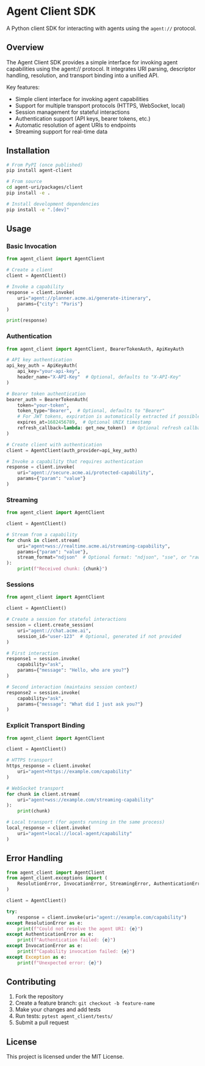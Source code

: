 # Agent Client SDK

A Python client SDK for interacting with agents using the `agent://` protocol.

## Overview

The Agent Client SDK provides a simple interface for invoking agent capabilities using the agent:// protocol. It integrates URI parsing, descriptor handling, resolution, and transport binding into a unified API.

Key features:

- Simple client interface for invoking agent capabilities
- Support for multiple transport protocols (HTTPS, WebSocket, local)
- Session management for stateful interactions
- Authentication support (API keys, bearer tokens, etc.)
- Automatic resolution of agent URIs to endpoints
- Streaming support for real-time data

## Installation

```bash
# From PyPI (once published)
pip install agent-client

# From source
cd agent-uri/packages/client
pip install -e .

# Install development dependencies
pip install -e ".[dev]"
```

## Usage

### Basic Invocation

```python
from agent_client import AgentClient

# Create a client
client = AgentClient()

# Invoke a capability
response = client.invoke(
    uri="agent://planner.acme.ai/generate-itinerary",
    params={"city": "Paris"}
)

print(response)
```

### Authentication

```python
from agent_client import AgentClient, BearerTokenAuth, ApiKeyAuth

# API key authentication
api_key_auth = ApiKeyAuth(
    api_key="your-api-key",
    header_name="X-API-Key"  # Optional, defaults to "X-API-Key"
)

# Bearer token authentication
bearer_auth = BearerTokenAuth(
    token="your-token",
    token_type="Bearer",  # Optional, defaults to "Bearer"
    # For JWT tokens, expiration is automatically extracted if possible
    expires_at=1682456789,  # Optional UNIX timestamp
    refresh_callback=lambda: get_new_token()  # Optional refresh callback
)

# Create client with authentication
client = AgentClient(auth_provider=api_key_auth)

# Invoke a capability that requires authentication
response = client.invoke(
    uri="agent://secure.acme.ai/protected-capability",
    params={"param": "value"}
)
```

### Streaming

```python
from agent_client import AgentClient

client = AgentClient()

# Stream from a capability
for chunk in client.stream(
    uri="agent+wss://realtime.acme.ai/streaming-capability",
    params={"param": "value"},
    stream_format="ndjson"  # Optional format: "ndjson", "sse", or "raw"
):
    print(f"Received chunk: {chunk}")
```

### Sessions

```python
from agent_client import AgentClient

client = AgentClient()

# Create a session for stateful interactions
session = client.create_session(
    uri="agent://chat.acme.ai",
    session_id="user-123"  # Optional, generated if not provided
)

# First interaction
response1 = session.invoke(
    capability="ask",
    params={"message": "Hello, who are you?"}
)

# Second interaction (maintains session context)
response2 = session.invoke(
    capability="ask",
    params={"message": "What did I just ask you?"}
)
```

### Explicit Transport Binding

```python
from agent_client import AgentClient

client = AgentClient()

# HTTPS transport
https_response = client.invoke(
    uri="agent+https://example.com/capability"
)

# WebSocket transport
for chunk in client.stream(
    uri="agent+wss://example.com/streaming-capability"
):
    print(chunk)

# Local transport (for agents running in the same process)
local_response = client.invoke(
    uri="agent+local://local-agent/capability"
)
```

## Error Handling

```python
from agent_client import AgentClient
from agent_client.exceptions import (
    ResolutionError, InvocationError, StreamingError, AuthenticationError
)

client = AgentClient()

try:
    response = client.invoke(uri="agent://example.com/capability")
except ResolutionError as e:
    print(f"Could not resolve the agent URI: {e}")
except AuthenticationError as e:
    print(f"Authentication failed: {e}")
except InvocationError as e:
    print(f"Capability invocation failed: {e}")
except Exception as e:
    print(f"Unexpected error: {e}")
```

## Contributing

1. Fork the repository
2. Create a feature branch: `git checkout -b feature-name`
3. Make your changes and add tests
4. Run tests: `pytest agent_client/tests/`
5. Submit a pull request

## License

This project is licensed under the MIT License.
